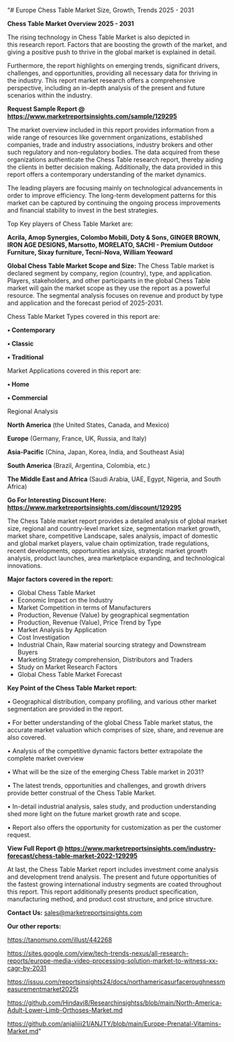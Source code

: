 "# Europe Chess Table Market Size, Growth, Trends 2025 - 2031

<Strong> Chess Table Market Overview 2025 - 2031</strong>

The rising technology in Chess Table Market is also depicted in this research report. Factors that are boosting the growth of the market, and giving a positive push to thrive in the global market is explained in detail.

Furthermore, the report highlights on emerging trends, significant drivers, challenges, and opportunities, providing all necessary data for thriving in the industry. This report market research offers a comprehensive perspective, including an in-depth analysis of the present and future scenarios within the industry.

<strong>Request Sample Report @ <a href=https://www.marketreportsinsights.com/sample/129295>https://www.marketreportsinsights.com/sample/129295</a></strong>

The market overview included in this report provides information from a wide range of resources like government organizations, established companies, trade and industry associations, industry brokers and other such regulatory and non-regulatory bodies. The data acquired from these organizations authenticate the Chess Table research report, thereby aiding the clients in better decision making. Additionally, the data provided in this report offers a contemporary understanding of the market dynamics.

The leading players are focusing mainly on technological advancements in order to improve efficiency. The long-term development patterns for this market can be captured by continuing the ongoing process improvements and financial stability to invest in the best strategies.

Top Key players of Chess Table Market are:

<strong>Acrila, Amop Synergies, Colombo Mobili, Doty & Sons, GINGER BROWN, IRON AGE DESIGNS, Marsotto, MORELATO, SACHI - Premium Outdoor Furniture, Sixay furniture, Tecni-Nova, William Yeoward</strong>

<strong><b>Global Chess Table Market Scope and Size:</b></strong>
The Chess Table market is declared segment by company, region (country), type, and application. Players, stakeholders, and other participants in the global Chess Table market will gain the market scope as they use the report as a powerful resource. The segmental analysis focuses on revenue and product by type and application and the forecast period of 2025-2031.

Chess Table Market Types covered in this report are:

<strong>• Contemporary

• Classic

• Traditional</strong>

Market Applications covered in this report are:

<strong>• Home

• Commercial</strong> 

Regional Analysis

<strong>North America</strong> (the United States, Canada, and Mexico)

<strong>Europe</strong> (Germany, France, UK, Russia, and Italy)

<strong>Asia-Pacific</strong> (China, Japan, Korea, India, and Southeast Asia)

<strong>South America</strong> (Brazil, Argentina, Colombia, etc.)

<strong>The Middle East and Africa</strong> (Saudi Arabia, UAE, Egypt, Nigeria, and South Africa)

<strong>Go For Interesting Discount Here: <a href=https://www.marketreportsinsights.com/discount/129295>https://www.marketreportsinsights.com/discount/129295</a></strong>

The Chess Table market report provides a detailed analysis of global market size, regional and country-level market size, segmentation market growth, market share, competitive Landscape, sales analysis, impact of domestic and global market players, value chain optimization, trade regulations, recent developments, opportunities analysis, strategic market growth analysis, product launches, area marketplace expanding, and technological innovations.

<strong><b>Major factors covered in the report:</b></strong>
<ul>
  <li>Global Chess Table Market </li>
  <li>Economic Impact on the Industry</li>
  <li>Market Competition in terms of Manufacturers</li>
  <li>Production, Revenue (Value) by geographical segmentation</li>
  <li>Production, Revenue (Value), Price Trend by Type</li>
  <li>Market Analysis by Application</li>
  <li>Cost Investigation</li>
  <li>Industrial Chain, Raw material sourcing strategy and Downstream Buyers</li>
  <li>Marketing Strategy comprehension, Distributors and Traders</li>
  <li>Study on Market Research Factors</li>
  <li>Global Chess Table Market Forecast</li>
</ul>

<strong><b>Key Point of the Chess Table Market report:</b></strong>

• Geographical distribution, company profiling, and various other market segmentation are provided in the report.

• For better understanding of the global Chess Table market status, the accurate market valuation which comprises of size, share, and revenue are also covered.

• Analysis of the competitive dynamic factors better extrapolate the complete market overview

• What will be the size of the emerging Chess Table market in 2031?

• The latest trends, opportunities and challenges, and growth drivers provide better construal of the Chess Table Market.

• In-detail industrial analysis, sales study, and production understanding shed more light on the future market growth rate and scope.

• Report also offers the opportunity for customization as per the customer request.

<strong><b>View Full Report @ <a href=https://www.marketreportsinsights.com/industry-forecast/chess-table-market-2022-129295>https://www.marketreportsinsights.com/industry-forecast/chess-table-market-2022-129295</a></b></strong>


At last, the Chess Table Market report includes investment come analysis and development trend analysis. The present and future opportunities of the fastest growing international industry segments are coated throughout this report. This report additionally presents product specification, manufacturing method, and product cost structure, and price structure.

<strong>Contact Us:</strong>
sales@marketreportsinsights.com

<strong>Our other reports:</strong>

<a href=https://tanomuno.com/illust/442268>https://tanomuno.com/illust/442268</a>

<a href=https://sites.google.com/view/tech-trends-nexus/all-research-reports/europe-media-video-processing-solution-market-to-witness-xx-cagr-by-2031>https://sites.google.com/view/tech-trends-nexus/all-research-reports/europe-media-video-processing-solution-market-to-witness-xx-cagr-by-2031</a>

<a href=https://issuu.com/reportsinsights24/docs/northamericasurfaceroughnessmeasurementmarket2025t>https://issuu.com/reportsinsights24/docs/northamericasurfaceroughnessmeasurementmarket2025t</a>

<a href=https://github.com/Hindavi8/Researchinsightss/blob/main/North-America-Adult-Lower-Limb-Orthoses-Market.md>https://github.com/Hindavi8/Researchinsightss/blob/main/North-America-Adult-Lower-Limb-Orthoses-Market.md</a>

<a href=https://github.com/anjaliiii21/ANJTY/blob/main/Europe-Prenatal-Vitamins-Market.md>https://github.com/anjaliiii21/ANJTY/blob/main/Europe-Prenatal-Vitamins-Market.md</a>"
